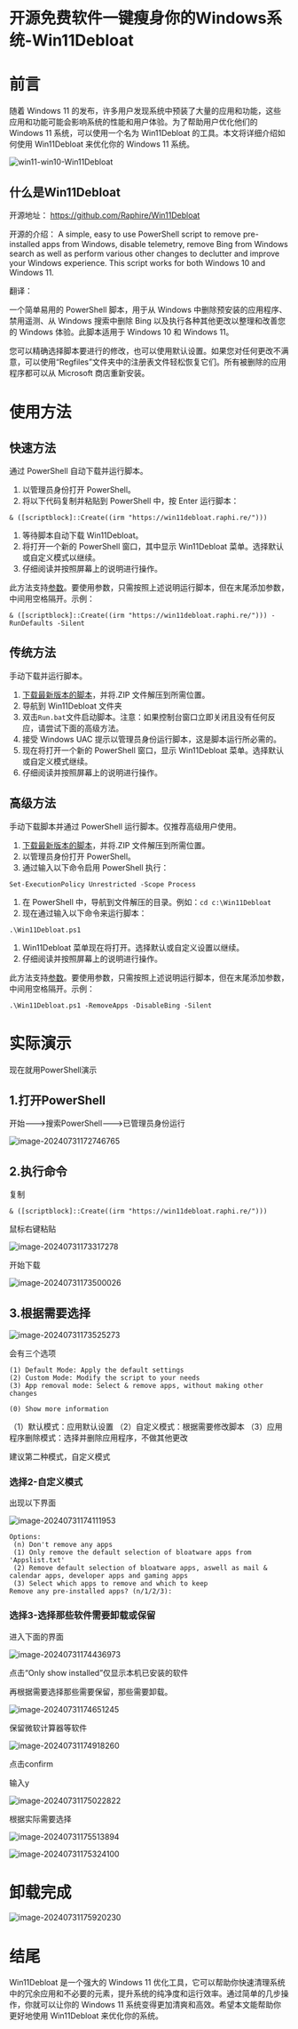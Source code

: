 # 开源免费软件一键瘦身你的Windows系统-Win11Debloat



# 前言

随着 Windows 11 的发布，许多用户发现系统中预装了大量的应用和功能，这些应用和功能可能会影响系统的性能和用户体验。为了帮助用户优化他们的 Windows 11 系统，可以使用一个名为 Win11Debloat 的工具。本文将详细介绍如何使用 Win11Debloat 来优化你的 Windows 11 系统。

![win11-win10-Win11Debloat](https://imgoss.xgss.net/picgo/win11-win10-Win11Debloat.jpg?aliyun)

## 什么是Win11Debloat

开源地址： https://github.com/Raphire/Win11Debloat

开源的介绍： A simple, easy to use PowerShell script to remove pre-installed apps from Windows, disable telemetry, remove Bing from Windows search as well as perform various other changes to declutter and improve your Windows experience. This script works for both Windows 10 and Windows 11.

翻译：

一个简单易用的 PowerShell 脚本，用于从 Windows 中删除预安装的应用程序、禁用遥测、从 Windows 搜索中删除 Bing 以及执行各种其他更改以整理和改善您的 Windows 体验。此脚本适用于 Windows 10 和 Windows 11。

您可以精确选择脚本要进行的修改，也可以使用默认设置。如果您对任何更改不满意，可以使用“Regfiles”文件夹中的注册表文件轻松恢复它们。所有被删除的应用程序都可以从 Microsoft 商店重新安装。



# 使用方法

## 快速方法

通过 PowerShell 自动下载并运行脚本。

1. 以管理员身份打开 PowerShell。
2. 将以下代码复制并粘贴到 PowerShell 中，按 Enter 运行脚本：

```
& ([scriptblock]::Create((irm "https://win11debloat.raphi.re/")))
```



1. 等待脚本自动下载 Win11Debloat。
2. 将打开一个新的 PowerShell 窗口，其中显示 Win11Debloat 菜单。选择默认或自定义模式以继续。
3. 仔细阅读并按照屏幕上的说明进行操作。

此方法支持[参数](https://github.com/Raphire/Win11Debloat#parameters)。要使用参数，只需按照上述说明运行脚本，但在末尾添加参数，中间用空格隔开。示例：

```
& ([scriptblock]::Create((irm "https://win11debloat.raphi.re/"))) -RunDefaults -Silent
```

## 传统方法

手动下载并运行脚本。

1. [下载最新版本的脚本](https://github.com/Raphire/Win11Debloat/archive/master.zip)，并将.ZIP 文件解压到所需位置。
2. 导航到 Win11Debloat 文件夹
3. 双击`Run.bat`文件启动脚本。注意：如果控制台窗口立即关闭且没有任何反应，请尝试下面的高级方法。
4. 接受 Windows UAC 提示以管理员身份运行脚本，这是脚本运行所必需的。
5. 现在将打开一个新的 PowerShell 窗口，显示 Win11Debloat 菜单。选择默认或自定义模式继续。
6. 仔细阅读并按照屏幕上的说明进行操作。

## 高级方法

手动下载脚本并通过 PowerShell 运行脚本。仅推荐高级用户使用。

1. [下载最新版本的脚本](https://github.com/Raphire/Win11Debloat/archive/master.zip)，并将.ZIP 文件解压到所需位置。
2. 以管理员身份打开 PowerShell。
3. 通过输入以下命令启用 PowerShell 执行：

```
Set-ExecutionPolicy Unrestricted -Scope Process
```

1. 在 PowerShell 中，导航到文件解压的目录。例如：`cd c:\Win11Debloat`
2. 现在通过输入以下命令来运行脚本：

```
.\Win11Debloat.ps1
```



1. Win11Debloat 菜单现在将打开。选择默认或自定义设置以继续。
2. 仔细阅读并按照屏幕上的说明进行操作。

此方法支持[参数](https://github.com/Raphire/Win11Debloat#parameters)。要使用参数，只需按照上述说明运行脚本，但在末尾添加参数，中间用空格隔开。示例：

```
.\Win11Debloat.ps1 -RemoveApps -DisableBing -Silent
```



# 实际演示

现在就用PowerShell演示

## 1.打开PowerShell

开始--->搜索PowerShell--->已管理员身份运行

![image-20240731172746765](https://imgoss.xgss.net/picgo/image-20240731172746765.png?aliyun)



## 2.执行命令

复制

```
& ([scriptblock]::Create((irm "https://win11debloat.raphi.re/")))
```

鼠标右键粘贴

![image-20240731173317278](https://imgoss.xgss.net/picgo/image-20240731173317278.png?aliyun)

开始下载

![image-20240731173500026](https://imgoss.xgss.net/picgo/image-20240731173500026.png?aliyun)



## 3.根据需要选择

![image-20240731173525273](https://imgoss.xgss.net/picgo/image-20240731173525273.png?aliyun)

会有三个选项

```
(1) Default Mode: Apply the default settings
(2) Custom Mode: Modify the script to your needs
(3) App removal mode: Select & remove apps, without making other changes

(0) Show more information
```

（1）默认模式：应用默认设置 
（2）自定义模式：根据需要修改脚本 
（3）应用程序删除模式：选择并删除应用程序，不做其他更改

建议第二种模式，自定义模式

### 选择2-自定义模式

出现以下界面

![image-20240731174111953](https://imgoss.xgss.net/picgo/image-20240731174111953.png?aliyun)

```
Options:
 (n) Don't remove any apps
 (1) Only remove the default selection of bloatware apps from 'Appslist.txt'
 (2) Remove default selection of bloatware apps, aswell as mail & calendar apps, developer apps and gaming apps
 (3) Select which apps to remove and which to keep
Remove any pre-installed apps? (n/1/2/3):
```

### 选择3-选择那些软件需要卸载或保留

进入下面的界面

![image-20240731174436973](https://imgoss.xgss.net/picgo/image-20240731174436973.png?aliyun)

点击“Only show installed”仅显示本机已安装的软件

再根据需要选择那些需要保留，那些需要卸载。

![image-20240731174651245](https://imgoss.xgss.net/picgo/image-20240731174651245.png?aliyun)

保留微软计算器等软件

![image-20240731174918260](https://imgoss.xgss.net/picgo/image-20240731174918260.png?aliyun)

点击confirm

输入y

![image-20240731175022822](https://imgoss.xgss.net/picgo/image-20240731175022822.png?aliyun)

根据实际需要选择

![image-20240731175513894](https://imgoss.xgss.net/picgo/image-20240731175513894.png?aliyun)



![image-20240731175324100](https://imgoss.xgss.net/picgo/image-20240731175324100.png?aliyun)



# 卸载完成

![image-20240731175920230](https://imgoss.xgss.net/picgo/image-20240731175920230.png?aliyun)



# 结尾

Win11Debloat 是一个强大的 Windows 11 优化工具，它可以帮助你快速清理系统中的冗余应用和不必要的元素，提升系统的纯净度和运行效率。通过简单的几步操作，你就可以让你的 Windows 11 系统变得更加清爽和高效。希望本文能帮助你更好地使用 Win11Debloat 来优化你的系统。

